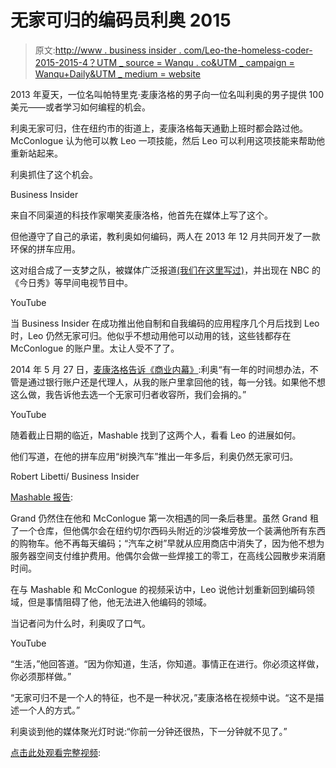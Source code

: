 # 无家可归的编码员利奥 2015

> 原文:[http://www . business insider . com/Leo-the-homeless-coder-2015-2015-4？UTM _ source = Wanqu . co&UTM _ campaign = Wanqu+Daily&UTM _ medium = website](http://www.businessinsider.com/leo-the-homeless-coder-2015-2015-4?utm_source=wanqu.co&utm_campaign=Wanqu+Daily&utm_medium=website)

2013 年夏天，一位名叫帕特里克·麦康洛格的男子向一位名叫利奥的男子提供 100 美元——或者学习如何编程的机会。

利奥无家可归，住在纽约市的街道上，麦康洛格每天通勤上班时都会路过他。McConlogue 认为他可以教 Leo 一项技能，然后 Leo 可以利用这项技能来帮助他重新站起来。

利奥抓住了这个机会。

Business Insider

来自不同渠道的科技作家嘲笑麦康洛格，他首先在媒体上写了这个。

但他遵守了自己的承诺，教利奥如何编码，两人在 2013 年 12 月共同开发了一款环保的拼车应用。

这对组合成了一支梦之队，被媒体广泛报道[(我们在这里写过)](https://www.businessinsider.com/homeless-coder-2013-9)，并出现在 NBC 的《今日秀》等早间电视节目中。

YouTube

当 Business Insider 在成功推出他自制和自我编码的应用程序几个月后找到 Leo 时，Leo 仍然无家可归。他似乎不想动用他可以动用的钱，这些钱都存在 McConlogue 的账户里。太让人受不了了。

2014 年 5 月 27 日，[麦康洛格告诉《商业内幕》](https://www.businessinsider.com/leo-the-homeless-coder-2014-5):利奥“有一年的时间想办法，不管是通过银行账户还是代理人，从我的账户里拿回他的钱，每一分钱。如果他不想这么做，我告诉他去选一个无家可归者收容所，我们会捐的。”

YouTube

随着截止日期的临近，Mashable 找到了这两个人，看看 Leo 的进展如何。

他们写道，在他的拼车应用“树换汽车”推出一年多后，利奥仍然无家可归。

Robert Libetti/ Business Insider

[Mashable 报告](http://mashable.com/2015/04/05/homeless-coder-still-homeless/):

Grand 仍然住在他和 McConlogue 第一次相遇的同一条后巷里。虽然 Grand 租了一个仓库，但他偶尔会在纽约切尔西码头附近的沙袋堆旁放一个装满他所有东西的购物车。他不再每天编码；“汽车之树”早就从应用商店中消失了，因为他不想为服务器空间支付维护费用。他偶尔会做一些焊接工的零工，在高线公园散步来消磨时间。

在与 Mashable 和 McConlogue 的视频采访中，Leo 说他计划重新回到编码领域，但是事情阻碍了他，他无法进入他编码的领域。

当记者问为什么时，利奥叹了口气。

YouTube

“生活，”他回答道。“因为你知道，生活，你知道。事情正在进行。你必须这样做，你必须那样做。”

“无家可归不是一个人的特征，也不是一种状况，”麦康洛格在视频中说。“这不是描述一个人的方式。”

利奥谈到他的媒体聚光灯时说:“你前一分钟还很热，下一分钟就不见了。”

[点击此处观看完整视频](http://mashable.com/2015/04/05/homeless-coder-still-homeless/):